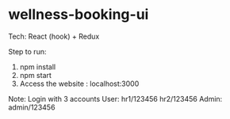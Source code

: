 # wellness-booking-ui
Tech:
    React (hook) + Redux

Step to run:
1. npm install
2. npm start
3. Access the website : localhost:3000

Note:
Login with 3 accounts
    User:
        hr1/123456
        hr2/123456
    Admin:
        admin/123456